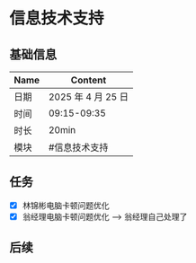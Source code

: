 # 信息技术支持

## 基础信息

| Name | Content            |
| ---- | ------------------ |
| 日期 | 2025 年 4 月 25 日 |
| 时间 | 09:15-09:35        |
| 时长 | 20min              |
| 模块 | #信息技术支持      |

## 任务

- [x] 林锦彬电脑卡顿问题优化
- [x] 翁经理电脑卡顿问题优化 --> 翁经理自己处理了

## 后续
